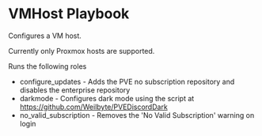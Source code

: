 # VMHost Playbook

Configures a VM host.

Currently only Proxmox hosts are supported.

Runs the following roles

* configure_updates - Adds the PVE no subscription repository and disables the enterprise repository
* darkmode - Configures dark mode using the script at https://github.com/Weilbyte/PVEDiscordDark
* no_valid_subscription - Removes the 'No Valid Subscription' warning on login
